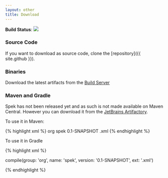 ```yaml
---
layout: other
title: Download
---
```


**Build Status**:
<a href="http://teamcity.jetbrains.com/viewType.html?buildTypeId=Spek_BuildAndTests">
<img src="http://teamcity.jetbrains.com/app/rest/builds/buildType:(id:Spek_BuildAndTests)/statusIcon"/>
</a>

### Source Code

If you want to download as source code, clone the [repository]({{ site.github }}).

### Binaries

Download the latest artifacts from the [Build Server](http://teamcity.jetbrains.com/viewType.html?buildTypeId=Spek_BuildAndTests)

### Maven and Gradle

Spek has not been released yet and as such is not made available on Maven Central. However you can download it from the [JetBrains Artifactory](http://repository.jetbrains.com).

To use it in Maven:

{% highlight xml %}
<dependency>
    <groupId>org</groupId>
    <artifactId>spek</artifactId>
    <version>0.1-SNAPSHOT</version>
    <type>.xml</type>
</dependency>
{% endhighlight %}

To use it in Gradle

{% highlight xml %}

compile(group: 'org', name: 'spek', version: '0.1-SNAPSHOT', ext: '.xml')

{% endhighlight %}




